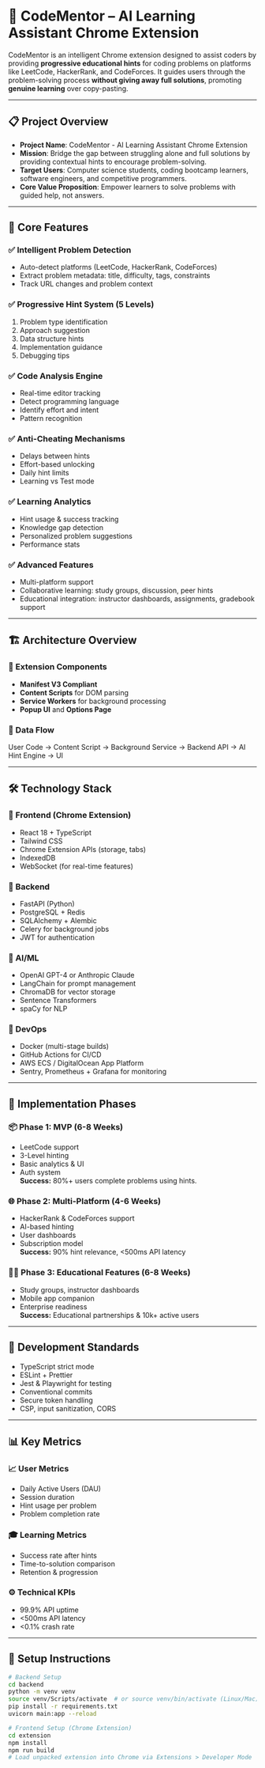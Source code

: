 # 🎯 CodeMentor – AI Learning Assistant Chrome Extension

CodeMentor is an intelligent Chrome extension designed to assist coders by providing **progressive educational hints** for coding problems on platforms like LeetCode, HackerRank, and CodeForces. It guides users through the problem-solving process **without giving away full solutions**, promoting **genuine learning** over copy-pasting.

---

## 📋 Project Overview

- **Project Name**: CodeMentor - AI Learning Assistant Chrome Extension  
- **Mission**: Bridge the gap between struggling alone and full solutions by providing contextual hints to encourage problem-solving.
- **Target Users**: Computer science students, coding bootcamp learners, software engineers, and competitive programmers.
- **Core Value Proposition**: Empower learners to solve problems with guided help, not answers.

---

## 🧠 Core Features

### ✅ Intelligent Problem Detection
- Auto-detect platforms (LeetCode, HackerRank, CodeForces)
- Extract problem metadata: title, difficulty, tags, constraints
- Track URL changes and problem context

### ✅ Progressive Hint System (5 Levels)
1. Problem type identification  
2. Approach suggestion  
3. Data structure hints  
4. Implementation guidance  
5. Debugging tips  

### ✅ Code Analysis Engine
- Real-time editor tracking
- Detect programming language
- Identify effort and intent
- Pattern recognition

### ✅ Anti-Cheating Mechanisms
- Delays between hints
- Effort-based unlocking
- Daily hint limits
- Learning vs Test mode

### ✅ Learning Analytics
- Hint usage & success tracking
- Knowledge gap detection
- Personalized problem suggestions
- Performance stats

### ✅ Advanced Features
- Multi-platform support
- Collaborative learning: study groups, discussion, peer hints
- Educational integration: instructor dashboards, assignments, gradebook support

---

## 🏗️ Architecture Overview

### 🧩 Extension Components
- **Manifest V3 Compliant**
- **Content Scripts** for DOM parsing
- **Service Workers** for background processing
- **Popup UI** and **Options Page**

### 🔁 Data Flow
User Code → Content Script → Background Service → Backend API → AI Hint Engine → UI

---

## 🛠️ Technology Stack

### 🔹 Frontend (Chrome Extension)
- React 18 + TypeScript
- Tailwind CSS
- Chrome Extension APIs (storage, tabs)
- IndexedDB
- WebSocket (for real-time features)

### 🔹 Backend
- FastAPI (Python)
- PostgreSQL + Redis
- SQLAlchemy + Alembic
- Celery for background jobs
- JWT for authentication

### 🔹 AI/ML
- OpenAI GPT-4 or Anthropic Claude
- LangChain for prompt management
- ChromaDB for vector storage
- Sentence Transformers
- spaCy for NLP

### 🔹 DevOps
- Docker (multi-stage builds)
- GitHub Actions for CI/CD
- AWS ECS / DigitalOcean App Platform
- Sentry, Prometheus + Grafana for monitoring

---

## 🚀 Implementation Phases

### 📦 Phase 1: MVP (6-8 Weeks)
- LeetCode support
- 3-Level hinting
- Basic analytics & UI
- Auth system  
**Success:** 80%+ users complete problems using hints.

### 🌐 Phase 2: Multi-Platform (4-6 Weeks)
- HackerRank & CodeForces support
- AI-based hinting
- User dashboards
- Subscription model  
**Success:** 90% hint relevance, <500ms API latency

### 🧑‍🏫 Phase 3: Educational Features (6-8 Weeks)
- Study groups, instructor dashboards
- Mobile app companion
- Enterprise readiness  
**Success:** Educational partnerships & 10k+ active users

---

## 📐 Development Standards

- TypeScript strict mode
- ESLint + Prettier
- Jest & Playwright for testing
- Conventional commits
- Secure token handling
- CSP, input sanitization, CORS

---

## 📊 Key Metrics

### 📈 User Metrics
- Daily Active Users (DAU)
- Session duration
- Hint usage per problem
- Problem completion rate

### 🎓 Learning Metrics
- Success rate after hints
- Time-to-solution comparison
- Retention & progression

### ⚙️ Technical KPIs
- 99.9% API uptime
- <500ms API latency
- <0.1% crash rate

---

## 🧪 Setup Instructions

```bash
# Backend Setup
cd backend
python -m venv venv
source venv/Scripts/activate  # or source venv/bin/activate (Linux/Mac)
pip install -r requirements.txt
uvicorn main:app --reload

# Frontend Setup (Chrome Extension)
cd extension
npm install
npm run build
# Load unpacked extension into Chrome via Extensions > Developer Mode
